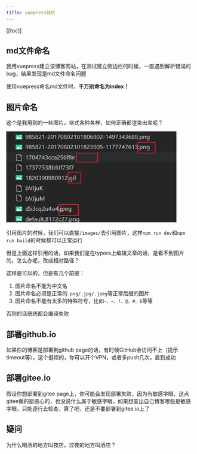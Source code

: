 ```yaml
---
title: vuepress踩坑
---
```


[[toc]]

## md文件命名

我用vuepress建立该博客网站，在测试建立侧边栏的时候，一直遇到解析错误的bug，结果发现是md文件命名问题

使用vuepress命名md文件时，**千万别命名为index！**

## 图片命名

这个是我用到的一些图片，格式各种各样，如何正确都渲染出来呢？

![image-20210919012015024](../../.vuepress/public/images/image-20210919012015024.png)

引用图片的时候，我们可以直接`/images/`去引用图片，这样`npm run dev`和`npm run build`的时候都可以正常运行

但是上面这样引用的话，如果我们是在typora上编辑文章的话，是看不到图片的，怎么办呢，改成相对路径？

这样是可以的，但是有几个前提：

1. 图片命名不能为中文名
2. 图片命名必须是正常的`.png/.jpg/.jpeg`等正常后缀的图片
3. 图片命名不能有太多的特殊符号，比如`-、~、!、@、#、$`等等

否则的话统统都会编译失败

## 部署github.io

如果你的博客是部署到github page的话，有时候GitHub会访问不上（提示timeout等），这个挺烦的，你可以开个VPN，或者多push几次，直到成功

## 部署gitee.io

假设你想部署到gitee page上，你可能会发现部署失败，因为有敏感字眼，这点gitee做的挺恶心的，也没说什么属于敏感字眼，如果想查出自己博客哪些是敏感字眼，只能逐行去检查，算了吧，还是不要部署到gitee.io上了



## 疑问

为什么喝酒的地方叫夜店，过夜的地方叫酒店？